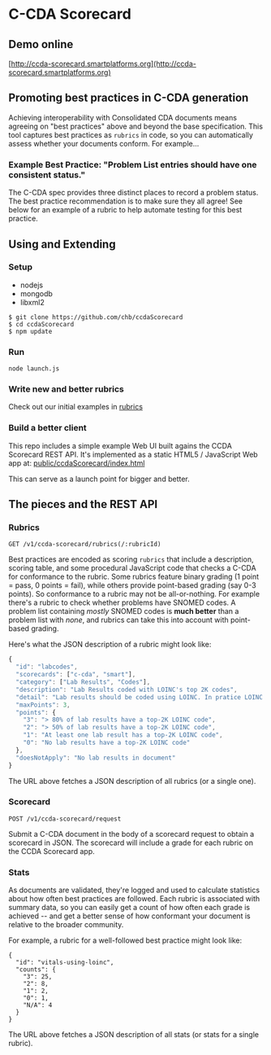 # C-CDA Scorecard

## Demo online
[http://ccda-scorecard.smartplatforms.org](http://ccda-scorecard.smartplatforms.org)

## Promoting best practices in C-CDA generation

Achieving interoperability with Consolidated CDA documents means agreeing
on "best practices" above and beyond the base specification.  This tool captures
best practices as `rubrics` in code, so you can automatically assess whether
your documents conform.  For example...

### Example Best Practice: "Problem List entries should have one consistent status."

The C-CDA spec provides three distinct places to record a problem status.  The
best practice recommendation is to make sure they all agree!  See below for an
example of a rubric to help automate testing for this best practice.

## Using and Extending

### Setup
* nodejs 
* mongodb
* libxml2

```
$ git clone https://github.com/chb/ccdaScorecard
$ cd ccdaScorecard
$ npm update
```

### Run
`node launch.js`

### Write new and better rubrics
Check out our initial examples in [rubrics](ccdaScorecard/tree/master/rubrics)

### Build a better client
This repo includes a simple example Web UI built agains the CCDA Scorecard REST API.
It's implemented as a static HTML5 / JavaScript Web app at:
[public/ccdaScorecard/index.html](ccdaScorecard/tree/master/public/ccdaScorecard/index.html)

This can serve as a launch point for bigger and better.


## The pieces and the REST API

### Rubrics
`GET /v1/ccda-scorecard/rubrics(/:rubricId)`

Best practices are encoded as scoring `rubrics` that include a description,
scoring table, and some procedural JavaScript code that checks a C-CDA for
conformance to the rubric.  Some rubrics feature binary grading (1 point =
pass, 0 points = fail), while others provide point-based grading (say 0-3
points). So conformance to a rubric may not be all-or-nothing.  For example
there's a rubric to check whether problems have SNOMED codes.  A problem list
containing *mostly* SNOMED codes is **much better** than a problem list with
*none*, and rubrics can take this into account with point-based grading.

Here's what the JSON description of a rubric might look like:

```js
{
  "id": "labcodes",
  "scorecards": ["c-cda", "smart"],
  "category": ["Lab Results", "Codes"],
  "description": "Lab Results coded with LOINC's top 2K codes",
  "detail": "Lab results should be coded using LOINC. In pratice LOINC is huge, but 2000 codes cover 98% of real-world usage.  This means that most results should be covered by the 2000+ most common LOINC codes published by Regenstrief.",
  "maxPoints": 3,
  "points": {
    "3": "> 80% of lab results have a top-2K LOINC code",
    "2": "> 50% of lab results have a top-2K LOINC code",
    "1": "At least one lab result has a top-2K LOINC code",
    "0": "No lab results have a top-2K LOINC code"
  },
  "doesNotApply": "No lab results in document"
}
```

The URL above fetches a JSON description of all rubrics (or a single one).

### Scorecard
`POST /v1/ccda-scorecard/request`

Submit a C-CDA document in the body of a scorecard request to obtain a
scorecard in JSON. The scorecard will include a grade for each rubric
on the CCDA Scorecard app.

### Stats

As documents are validated, they're logged and used to calculate statistics
about how often best practices are followed.  Each rubric is associated with
summary data, so you can easily get a count of how often each grade is achieved
-- and get a better sense of how conformant your document is relative to the
broader community.

For example, a rubric for a well-followed best practice might look like:

```
{
  "id": "vitals-using-loinc",
  "counts": {
    "3": 25,
    "2": 8,
    "1": 2,
    "0": 1,
    "N/A": 4
  }
}
```

The URL above fetches a JSON description of all stats (or stats for a single rubric).
